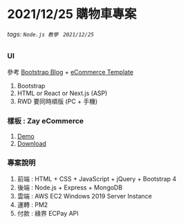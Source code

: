 # 2021/12/25 購物車專案
###### tags: `Node.js 教學 ` `2021/12/25`

### UI
參考 [Bootstrap Blog](https://getbootstrap.com/docs/4.0/examples) + [eCommerce Template](https://themewagon.com/theme-tag/ecommerce-template/)
1. Bootstrap
2. HTML or React or Next.js (ASP)
3. RWD 要同時順版 (PC + 手機)

### 樣板 : Zay eCommerce
1. [Demo](https://templatemo.com/live/templatemo_559_zay_shop)
2. [Download](https://themewagon.com/themes/free-bootstrap-5-html-5-ecommerce-website-template-zay-shop/)

### 專案說明
1. 前端 : HTML + CSS + JavaScript + jQuery + Bootstrap 4
2. 後端 : Node.js + Express + MongoDB
3. 雲端 : AWS EC2 Windows 2019 Server Instance
4. 運轉 : PM2
5. 付款 : 綠界 ECPay API
